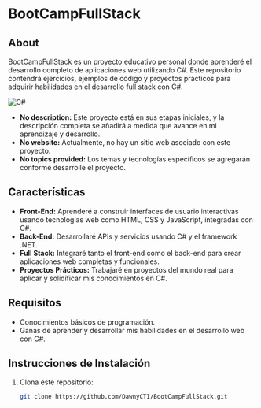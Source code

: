 # BootCampFullStack

## About

BootCampFullStack es un proyecto educativo personal donde aprenderé el desarrollo completo de aplicaciones web utilizando C#. Este repositorio contendrá ejercicios, ejemplos de código y proyectos prácticos para adquirir habilidades en el desarrollo full stack con C#.

![C#](https://plus.unsplash.com/premium_photo-1678566153919-86c4ba4216f1?q=80&w=2670&auto=format&fit=crop&ixlib=rb-4.0.3&ixid=M3wxMjA3fDB8MHxwaG90by1wYWdlfHx8fGVufDB8fHx8fA%3D%3D)

- **No description:** Este proyecto está en sus etapas iniciales, y la descripción completa se añadirá a medida que avance en mi aprendizaje y desarrollo.
- **No website:** Actualmente, no hay un sitio web asociado con este proyecto.
- **No topics provided:** Los temas y tecnologías específicos se agregarán conforme desarrolle el proyecto.

## Características

- **Front-End:** Aprenderé a construir interfaces de usuario interactivas usando tecnologías web como HTML, CSS y JavaScript, integradas con C#.
- **Back-End:** Desarrollaré APIs y servicios usando C# y el framework .NET.
- **Full Stack:** Integraré tanto el front-end como el back-end para crear aplicaciones web completas y funcionales.
- **Proyectos Prácticos:** Trabajaré en proyectos del mundo real para aplicar y solidificar mis conocimientos en C#.

## Requisitos

- Conocimientos básicos de programación.
- Ganas de aprender y desarrollar mis habilidades en el desarrollo web con C#.

## Instrucciones de Instalación

1. Clona este repositorio:
   ```bash
   git clone https://github.com/DawnyCTI/BootCampFullStack.git
